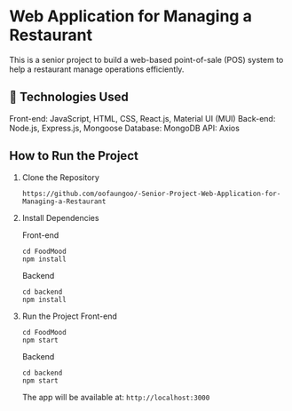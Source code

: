 # Web Application for Managing a Restaurant

This is a senior project to build a web-based point-of-sale (POS) system to help a restaurant manage operations efficiently.

## 🚀 Technologies Used
Front-end: JavaScript, HTML, CSS, React.js, Material UI (MUI)
Back-end:  Node.js, Express.js, Mongoose
Database:  MongoDB
API:       Axios

## How to Run the Project
1. Clone the Repository
   ```
   https://github.com/oofaungoo/-Senior-Project-Web-Application-for-Managing-a-Restaurant
   ```
2. Install Dependencies

   Front-end
   ```
   cd FoodMood
   npm install
   ```
   Backend
   ```
   cd backend
   npm install
   ```
4. Run the Project
   Front-end
   ```
   cd FoodMood
   npm start
   ```
   Backend
   ```
   cd backend
   npm start
   ```
   The app will be available at: ```http://localhost:3000```
